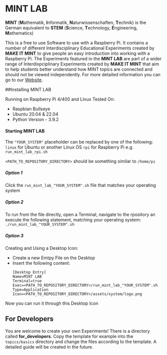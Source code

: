 # MINT LAB
**MINT** (**M**athematik, **I**nformatik, **N**aturwissenschaften, **T**echnik)
is the German equivalent to 
**STEM** (**S**cience, **T**echnology, **E**ngineering, **M**athematics)

This is a free to use Software to use with a Raspberry Pi. It contains a number of different Interdisciplinary Educational Experiments created by **MAKE IT MINT** to give people an easy introduction into working with a Raspberry Pi.
The Experiments featured in the **MINT LAB** are part of a wider range of Interdispciplinary Experiments created by **MAKE IT MINT** that aim to help students better understand how MINT topics are connected and should not be viewed independently.
For more detailed information you can go to our [Website](https://www.make-it-mint.de).

##Installing MINT LAB

Running on Raspberry Pi 4/400 and Linux
Tested On:
- Raspbian Bullseye
- Ubuntu 20.04 & 22.04
- Python Version - 3.9.2


#### Starting MINT LAB

The `"YOUR_SYSTEM"` placeholder can be replaced by one of the following:
`linux` for Ubuntu or another Linux OS
`rpi` for Raspberry Pi
e.g. `run_mint_lab_rpi.sh`

`<PATH_TO_REPOSITORY_DIRECTORY>` should be something similar to
`/home/pi`
##### Option 1
Click the `run_mint_lab_"YOUR_SYSTEM".sh` file that matches your operating system

##### Option 2
To run from the file directly, open a Terminal, navigate to the rpository an execute the following statement, matching your operating system:
`./run_mint_lab_"YOUR_SYSTEM".sh`

##### Option 3
Creating and Using a Desktop Icon:
- Create a new Emtpy File on the Desktop
- Insert the following content:
    ```
    [Desktop Entry]
    Name=MINT LAB
    Terminal=true
    Exec=<PATH_TO_REPOSITORY_DIRECTORY>/run_mint_lab_"YOUR_SYSTEM".sh
    Type=Application
    Icon=<PATH_TO_REPOSITORY_DIRECTORY>/assets/system/logo.png
    ```

Now you can run it through this Desktop Icon


## For Developers

You are welcome to create your own Experiments! 
There is a directory called **for_developers**. Copy the template for example into the `topics/basics` directory and change the files according to the template.
A detailed guide will be created in the future.
